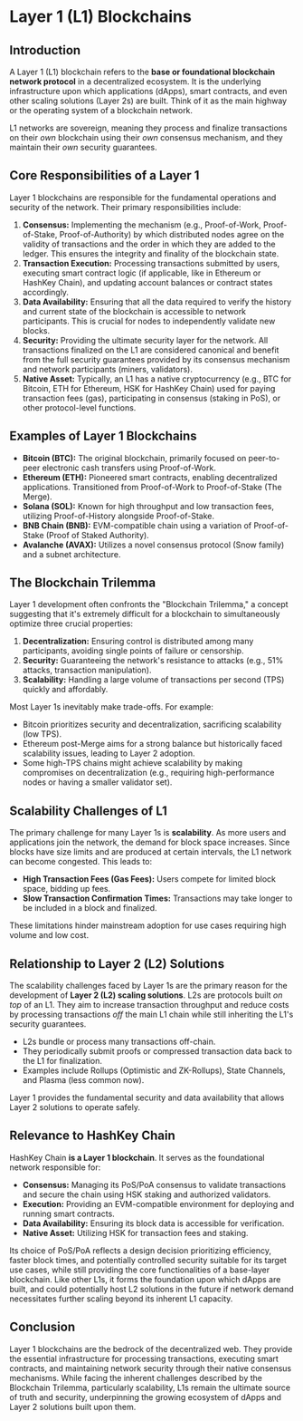 # Layer 1 (L1) Blockchains

## Introduction

A Layer 1 (L1) blockchain refers to the **base or foundational blockchain network protocol** in a decentralized ecosystem. It is the underlying infrastructure upon which applications (dApps), smart contracts, and even other scaling solutions (Layer 2s) are built. Think of it as the main highway or the operating system of a blockchain network.

L1 networks are sovereign, meaning they process and finalize transactions on their *own* blockchain using their *own* consensus mechanism, and they maintain their *own* security guarantees.

## Core Responsibilities of a Layer 1

Layer 1 blockchains are responsible for the fundamental operations and security of the network. Their primary responsibilities include:

1.  **Consensus:** Implementing the mechanism (e.g., Proof-of-Work, Proof-of-Stake, Proof-of-Authority) by which distributed nodes agree on the validity of transactions and the order in which they are added to the ledger. This ensures the integrity and finality of the blockchain state.
2.  **Transaction Execution:** Processing transactions submitted by users, executing smart contract logic (if applicable, like in Ethereum or HashKey Chain), and updating account balances or contract states accordingly.
3.  **Data Availability:** Ensuring that all the data required to verify the history and current state of the blockchain is accessible to network participants. This is crucial for nodes to independently validate new blocks.
4.  **Security:** Providing the ultimate security layer for the network. All transactions finalized on the L1 are considered canonical and benefit from the full security guarantees provided by its consensus mechanism and network participants (miners, validators).
5.  **Native Asset:** Typically, an L1 has a native cryptocurrency (e.g., BTC for Bitcoin, ETH for Ethereum, HSK for HashKey Chain) used for paying transaction fees (gas), participating in consensus (staking in PoS), or other protocol-level functions.

## Examples of Layer 1 Blockchains

*   **Bitcoin (BTC):** The original blockchain, primarily focused on peer-to-peer electronic cash transfers using Proof-of-Work.
*   **Ethereum (ETH):** Pioneered smart contracts, enabling decentralized applications. Transitioned from Proof-of-Work to Proof-of-Stake (The Merge).
*   **Solana (SOL):** Known for high throughput and low transaction fees, utilizing Proof-of-History alongside Proof-of-Stake.
*   **BNB Chain (BNB):** EVM-compatible chain using a variation of Proof-of-Stake (Proof of Staked Authority).
*   **Avalanche (AVAX):** Utilizes a novel consensus protocol (Snow family) and a subnet architecture.


## The Blockchain Trilemma

Layer 1 development often confronts the "Blockchain Trilemma," a concept suggesting that it's extremely difficult for a blockchain to simultaneously optimize three crucial properties:

1.  **Decentralization:** Ensuring control is distributed among many participants, avoiding single points of failure or censorship.
2.  **Security:** Guaranteeing the network's resistance to attacks (e.g., 51% attacks, transaction manipulation).
3.  **Scalability:** Handling a large volume of transactions per second (TPS) quickly and affordably.

Most Layer 1s inevitably make trade-offs. For example:
*   Bitcoin prioritizes security and decentralization, sacrificing scalability (low TPS).
*   Ethereum post-Merge aims for a strong balance but historically faced scalability issues, leading to Layer 2 adoption.
*   Some high-TPS chains might achieve scalability by making compromises on decentralization (e.g., requiring high-performance nodes or having a smaller validator set).

## Scalability Challenges of L1

The primary challenge for many Layer 1s is **scalability**. As more users and applications join the network, the demand for block space increases. Since blocks have size limits and are produced at certain intervals, the L1 network can become congested. This leads to:

*   **High Transaction Fees (Gas Fees):** Users compete for limited block space, bidding up fees.
*   **Slow Transaction Confirmation Times:** Transactions may take longer to be included in a block and finalized.

These limitations hinder mainstream adoption for use cases requiring high volume and low cost.

## Relationship to Layer 2 (L2) Solutions

The scalability challenges faced by Layer 1s are the primary reason for the development of **Layer 2 (L2) scaling solutions**. L2s are protocols built *on top* of an L1. They aim to increase transaction throughput and reduce costs by processing transactions *off* the main L1 chain while still inheriting the L1's security guarantees.

*   L2s bundle or process many transactions off-chain.
*   They periodically submit proofs or compressed transaction data back to the L1 for finalization.
*   Examples include Rollups (Optimistic and ZK-Rollups), State Channels, and Plasma (less common now).

Layer 1 provides the fundamental security and data availability that allows Layer 2 solutions to operate safely.

## Relevance to HashKey Chain

HashKey Chain **is a Layer 1 blockchain**. It serves as the foundational network responsible for:

*   **Consensus:** Managing its PoS/PoA consensus to validate transactions and secure the chain using HSK staking and authorized validators.
*   **Execution:** Providing an EVM-compatible environment for deploying and running smart contracts.
*   **Data Availability:** Ensuring its block data is accessible for verification.
*   **Native Asset:** Utilizing HSK for transaction fees and staking.

Its choice of PoS/PoA reflects a design decision prioritizing efficiency, faster block times, and potentially controlled security suitable for its target use cases, while still providing the core functionalities of a base-layer blockchain. Like other L1s, it forms the foundation upon which dApps are built, and could potentially host L2 solutions in the future if network demand necessitates further scaling beyond its inherent L1 capacity.

## Conclusion

Layer 1 blockchains are the bedrock of the decentralized web. They provide the essential infrastructure for processing transactions, executing smart contracts, and maintaining network security through their native consensus mechanisms. While facing the inherent challenges described by the Blockchain Trilemma, particularly scalability, L1s remain the ultimate source of truth and security, underpinning the growing ecosystem of dApps and Layer 2 solutions built upon them.